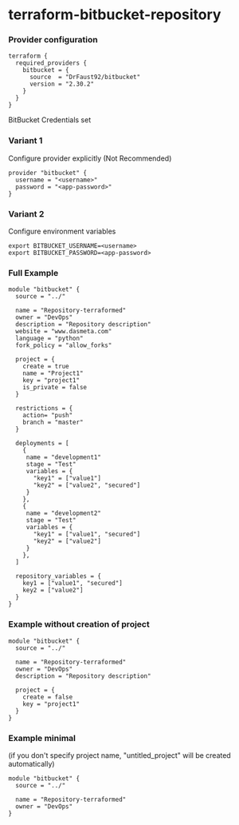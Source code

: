 # terraform-bitbucket-repository

### Provider configuration
```
terraform {
  required_providers {
    bitbucket = {
      source  = "DrFaust92/bitbucket"
      version = "2.30.2"
    }
  }
}
```

BitBucket Credentials set

### Variant 1

Configure provider explicitly (Not Recommended)
```
provider "bitbucket" {
  username = "<username>"
  password = "<app-password>"
}
```
### Variant 2
Configure environment variables
```
export BITBUCKET_USERNAME=<username>
export BITBUCKET_PASSWORD=<app-password>
```

### Full Example
```
module "bitbucket" {
  source = "../"

  name = "Repository-terraformed"
  owner = "DevOps"
  description = "Repository description"
  website = "www.dasmeta.com"
  language = "python"
  fork_policy = "allow_forks"

  project = {
    create = true
    name = "Project1"
    key = "project1"
    is_private = false
  }

  restrictions = {
    action= "push"
    branch = "master"
  }

  deployments = [
    {
     name = "development1"
     stage = "Test"
     variables = {
       "key1" = ["value1"]
       "key2" = ["value2", "secured"]
     }
    },
    {
     name = "development2"
     stage = "Test"
     variables = {
       "key1" = ["value1", "secured"]
       "key2" = ["value2"]
     }
    },
  ]

  repository_variables = {
    key1 = ["value1", "secured"]
    key2 = ["value2"]
  }
}
```

### Example without creation of project
```
module "bitbucket" {
  source = "../"

  name = "Repository-terraformed"
  owner = "DevOps"
  description = "Repository description"

  project = {
    create = false
    key = "project1"
  }
}
```

### Example minimal
(if you don't specify project name, "untitled_project" will be created automatically)
```
module "bitbucket" {
  source = "../"

  name = "Repository-terraformed"
  owner = "DevOps"
}
```
